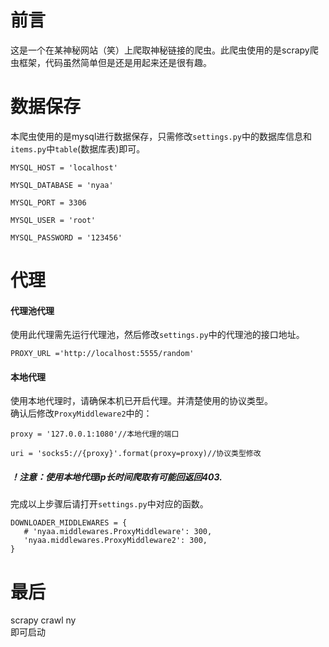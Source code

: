 # 前言
这是一个在某神秘网站（笑）上爬取神秘链接的爬虫。此爬虫使用的是scrapy爬虫框架，代码虽然简单但是还是用起来还是很有趣。

# 数据保存<br>
本爬虫使用的是mysql进行数据保存，只需修改`settings.py`中的数据库信息和`items.py`中`table`(数据库表)即可。
```
MYSQL_HOST = 'localhost'
```
```
MYSQL_DATABASE = 'nyaa'
```
```
MYSQL_PORT = 3306
```
```
MYSQL_USER = 'root'
```
```
MYSQL_PASSWORD = '123456'
```
# 代理
#### 代理池代理
使用此代理需先运行代理池，然后修改`settings.py`中的代理池的接口地址。
```
PROXY_URL ='http://localhost:5555/random'
```

#### 本地代理
使用本地代理时，请确保本机已开启代理。并清楚使用的协议类型。<br>
确认后修改`ProxyMiddleware2`中的：<br>
```
proxy = '127.0.0.1:1080'//本地代理的端口
```
```
uri = 'socks5://{proxy}'.format(proxy=proxy)//协议类型修改
```
##### ！注意：使用本地代理ip长时间爬取有可能回返回403.
完成以上步骤后请打开`settings.py`中对应的函数。
```
DOWNLOADER_MIDDLEWARES = {
   # 'nyaa.middlewares.ProxyMiddleware': 300,
   'nyaa.middlewares.ProxyMiddleware2': 300,
}
```
# 最后
scrapy crawl ny<br>
即可启动

